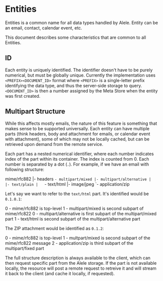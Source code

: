 # Entities

Entities is a common name for all data types handled by Alele. Entity can be an email, contact,
calendar event, etc.

This document describes some characteristics that are common to all Entities.

## ID

Each entity is uniquely identified. The identifier doesn't have to be purely numerical, but must be globally
unique. Currently the implementation uses `<PREFIX><DOCUMENT_ID>` format where `<PREFIX>` is a single-letter
prefix identifying the data type, and thus the server-side storage to query. `<DOCUMENT_ID>` is then a number
assigned by the Meta Store when the entity was first created.

## Multipart Structure

While this affects mostly emails, the nature of this feature is something that makes sense to be
supported universally. Each entity can have multiple parts (think headers, body and attachment for emails,
or calendar event with attachment), some of which may not be locally cached, but can be retrieved
upon demand from the remote service.

Each part has a nested numerical identifier, where each number indicates index of the part within its container.
The index is counted from 0. Each number is separated by a dot (`.`). For example, if we have an email with
following structure:

   mime/rfc882
    |- headers
    `- multipart/mixed
        |- multipart/alternative
        |   |- text/plain
        |   `- text/html
        |- image/jpeg
        `- application/zip

Let's say we want to refer to the `text/html` part. It's identified would be `0.1.0.1`:

   0 - mime/rfc882 is top-level
   1 - multipart/mixed is second subpart of mime/rfc822
   0 - multipart/alternative is first subpart of the multipart/mixed part
   1 - text/html is second subpart of the multipart/alternative part

The ZIP attachment would be identified as `0.1.2`:

   0 - mime/rfc882 is top-level
   1 - multpart/mixed is second subpart of the mime/rfc822 message
   2 - application/zip is third subpart of the multipart/fixed part

The full structure description is always available to the client, which can then request specific part
from the Alele storage. If the part is not available locally, the resource will post a remote request
to retreive it and will stream it back to the client (and cache it locally, if requested).
